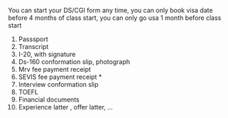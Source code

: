 You can start your DS/CGI form any time, you can only book visa date before 4 months of class start, you can only go usa 1 month before class start


1. Passsport
2. Transcript
3. I-20, with signature
4. Ds-160 conformation slip, photograph
5. Mrv fee payment receipt 
6. SEVIS fee payment receipt *
7. Interview conformation slip
8. TOEFL
9. Financial documents
10. Experience latter , offer latter, ...
